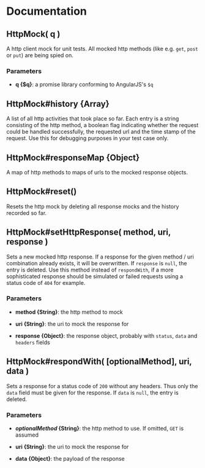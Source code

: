 # Documentation

## HttpMock( q )
A http client mock for unit tests. All mocked http methods (like e.g. `get`, `post` or `put`) are being
spied on.

### Parameters
- **q {$q}**: a promise library conforming to AngularJS's `$q`



## HttpMock#history {Array}
A list of all http activities that took place so far. Each entry is a string consisting of the http
method, a boolean flag indicating whether the request could be handled successfully, the requested
url and the time stamp of the request. Use this for debugging purposes in your test case only.


## HttpMock#responseMap {Object}
A map of http methods to maps of urls to the mocked response objects.


## HttpMock#reset()
Resets the http mock by deleting all response mocks and the history recorded so far.

## HttpMock#setHttpResponse( method, uri, response )
Sets a new mocked http response. If a response for the given method / uri combination already exists,
it will be overwritten. If `response` is `null`, the entry is deleted. Use this method instead of
`respondWith`, if a more sophisticated response should be simulated or failed requests using a status
code of `404` for example.

### Parameters
- **method {String}**: the http method to mock

- **uri {String}**: the uri to mock the response for

- **response {Object}**: the response object, probably with `status`, `data` and `headers` fields


## HttpMock#respondWith( [optionalMethod], uri, data )
Sets a response for a status code of `200` without any headers. Thus only the `data` field must be
given for the response. If `data` is `null`, the entry is deleted.

### Parameters
- **_optionalMethod_ {String}**: the http method to use. If omitted, `GET` is assumed

- **uri {String}**: the uri to mock the response for

- **data {Object}**: the payload of the response
